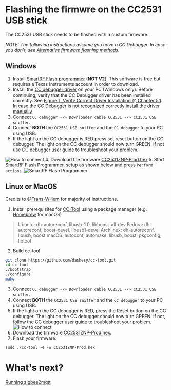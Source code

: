 # Flashing the firmwre on the CC2531 USB stick
The CC2531 USB stick needs to be flashed with a custom firmware.

*NOTE: The following instructions assume you have a CC Debugger. In case you don't, see [Alternative firmware flashing methods](alternative-firmware-flashing-methods.md).*

## Windows
1. Install [SmartRF Flash programmer](http://www.ti.com/tool/FLASH-PROGRAMMER) (**NOT V2**). This software is free but requires a Texas Instruments account in order to download.
2. Install the [CC debugger driver](http://www.ti.com/general/docs/lit/getliterature.tsp?baseLiteratureNumber=swrc212&fileType=zip) on your PC (Windows only). Before continuing, verify that the CC Debugger driver has been installed correctly. See [Figure 1. Verify Correct Driver Installation @ Chapter 5.1](http://www.ti.com/lit/ug/swru197h/swru197h.pdf). In case the CC Debugger is not recognized correctly [install the driver manually](https://www.youtube.com/watch?v=jyKrxxXOvQY).
2. Connect `CC debugger --> Downloader cable CC2531 --> CC2531 USB sniffer`.
3. Connect **BOTH** the `CC2531 USB sniffer` and the `CC debugger` to your PC using USB.
3. If the light on the CC debugger is RED press set reset button on the CC debugger. The light on the CC debugger should now turn GREEN. If not use [CC debugger user guide](http://www.ti.com/lit/ug/swru197h/swru197h.pdf) to troubleshoot your problem.

![How to connect](images/connected.jpg)
4. Download the firmware [CC2531ZNP-Prod.hex](https://raw.githubusercontent.com/Koenkk/Z-Stack-firmware/master/coordinator/CC2531/bin/CC2531ZNP-Prod.hex)
5. Start SmartRF Flash Programmer, setup as shown below and press `Perform actions`.
![SmartRF Flash Programmer](images/smartrf.png)

## Linux or MacOS
Credits to [@Frans-Willem](https://github.com/frans-Willem) for majority of instructions.

1. Install prerequisites for [CC-Tool](https://github.com/dashesy/cc-tool) using a package manager (e.g. [Homebrew](https://brew.sh/) for macOS)
> Ubuntu: dh-autoreconf, libusb-1.0, libboost-all-dev
> Fedora: dh-autoreconf, boost-devel, libusb1-devel
> Archlinux: dh-autoreconf, libusb, boost
> macOS: autoconf, automake, libusb, boost, pkgconfig, libtool

2. Build cc-tool
```bash
git clone https://github.com/dashesy/cc-tool.git
cd cc-tool
./bootstrap
./configure
make
```
3. Connect `CC debugger --> Downloader cable CC2531 --> CC2531 USB sniffer`.
4. Connect **BOTH** the `CC2531 USB sniffer` and the `CC debugger` to your PC using USB.
5. If the light on the CC debugger is RED, press the Reset button on the CC debugger. The light on the CC debugger should now turn GREEN. If not, follow the [CC debugger user guide](http://www.ti.com/lit/ug/swru197h/swru197h.pdf) to troubleshoot your problem.
![How to connect](images/connected.jpg)
6. Download the firmware [CC2531ZNP-Prod.hex](https://raw.githubusercontent.com/Koenkk/Z-Stack-firmware/master/coordinator/CC2531/bin/CC2531ZNP-Prod.hex).
7. Flash your firmware:
```
sudo ./cc-tool -e -w CC2531ZNP-Prod.hex
```

# What's next?
[Running zigbee2mqtt](running_zigbee2mqtt.md)